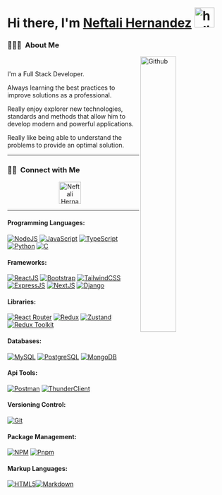 # **Hi there, I'm [Neftali Hernandez](https://www.linkedin.com/in/sebastiancolladott/)** <img width="45" src="https://user-images.githubusercontent.com/76783198/182454378-115c3a2e-50cc-490e-85f0-fbdfab7f36ba.gif" alt="holis">

### 👨🏻‍💻 &nbsp;About Me

<div>
<img width="40%" align="right" alt="Github" src="https://www.wingstechsolutions.com/wp-content/uploads/2022/03/full-stack-development.gif" />
<br>
<p aligh="justify">
I'm a Full Stack Developer.

Always learning the best practices to improve solutions as a professional.

Really enjoy explorer new technologies, standards and methods that allow him to develop modern and powerful applications.

Really like being able to understand the problems to provide an optimal solution.

</p>
</div>
<hr>

<h3 align="left">🤝🏻 &nbsp;Connect with Me</h3> 
<p align="center">
<a href="https://www.linkedin.com/in/nneshz" target="blank"><img align="center" src="https://img.icons8.com/cute-clipart/64/000000/linkedin.png" alt="Neftali Hernandez" height="50" width="50" /></a>&nbsp;&nbsp;&nbsp;&nbsp;
</p>

<hr>

#### Programming Languages:

[![NodeJS](https://img.shields.io/badge/Node.js-339933?style=for-the-badge&logo=nodedotjs&logoColor=white)](https://nodejs.org/) [![JavaScript](https://img.shields.io/badge/JavaScript-323330?style=for-the-badge&logo=javascript&logoColor=F7DF1E)](https://www.w3schools.com/js/) [![TypeScript](https://img.shields.io/badge/TypeScript-007ACC?style=for-the-badge&logo=typescript&logoColor=white)](https://www.typescriptlang.org/) [![Python](https://img.shields.io/badge/Python-3776AB?style=for-the-badge&logo=python&logoColor=white)](https://www.python.org/) [![C](https://img.shields.io/badge/C-00599C?style=for-the-badge&logo=c&logoColor=white)](https://www.cprogramming.com/)

#### Frameworks:

[![ReactJS](https://img.shields.io/badge/React-20232A?style=for-the-badge&logo=react&logoColor=61DAFB)](https://reactjs.org/) [![Bootstrap](https://img.shields.io/badge/Bootstrap-563D7C?style=for-the-badge&logo=bootstrap&logoColor=white)](https://getbootstrap.com/) [![TailwindCSS](https://img.shields.io/badge/tailwindcss-%2338B2AC.svg?style=for-the-badge&logo=tailwind-css&logoColor=white)](https://tailwindcss.com/) [![ExpressJS](https://img.shields.io/badge/Express.js-000000?style=for-the-badge&logo=express&logoColor=white)](https://expressjs.com/) [![NextJS](https://img.shields.io/badge/Next.js-000000?style=for-the-badge&logo=next.js&logoColor=white)](https://nextjs.org/) [![Django](https://img.shields.io/badge/Django-092E20?style=for-the-badge&logo=django&logoColor=white)](https://www.djangoproject.com/)

#### Libraries:

[![React Router](https://img.shields.io/badge/React_Router-CA4245?style=for-the-badge&logo=react-router&logoColor=white)](https://reactrouter.com/) [![Redux](https://img.shields.io/badge/Redux-593D88?style=for-the-badge&logo=redux&logoColor=white)](https://redux.js.org/) [![Zustand](https://img.shields.io/badge/Zustand-2338b2ac?style=for-the-badge&logo=zustand&logoColor=white)](https://zustand.surge.sh/) [![Redux Toolkit](https://img.shields.io/badge/Redux_Toolkit-764ABC?style=for-the-badge&logo=redux&logoColor=white)](https://redux-toolkit.js.org/)

#### Databases:

[![MySQL](https://img.shields.io/badge/MySQL-00000F?style=for-the-badge&logo=mysql&logoColor=white)](https://www.mysql.com/) [![PostgreSQL](https://img.shields.io/badge/PostgreSQL-31648C?style=for-the-badge&logo=postgresql&logoColor=white)](https://www.postgresql.org/) [![MongoDB](https://img.shields.io/badge/MongoDB-4EA94B?style=for-the-badge&logo=mongodb&logoColor=white)](https://www.mongodb.com/)

#### Api Tools:

[![Postman](https://img.shields.io/badge/Postman-FF6C37?style=for-the-badge&logo=postman&logoColor=white)](https://www.postman.com/)
[![ThunderClient](https://img.shields.io/badge/ThunderClient-5849BE?style=for-the-badge&logo=thunderclient&logoColor=white)](https://www.thunderclient.io/)

#### Versioning Control:

[![Git](https://img.shields.io/badge/Git-F05032?style=for-the-badge&logo=git&logoColor=white)](https://git-scm.com/)

#### Package Management:

[![NPM](https://img.shields.io/badge/npm-CB3837?style=for-the-badge&logo=npm&logoColor=white)](https://www.npmjs.com/) [![Pnpm](https://img.shields.io/badge/pnpm-14B3C3?style=for-the-badge&logo=pnpm&logoColor=white)](https://pnpm.io/)

#### Markup Languages:

[![HTML5](https://img.shields.io/badge/HTML5-E34F26?style=for-the-badge&logo=html5&logoColor=white)](https://www.w3schools.com/html/)[![Markdown](https://img.shields.io/badge/Markdown-000000?style=for-the-badge&logo=markdown&logoColor=white)](https://www.markdownguide.org/)
